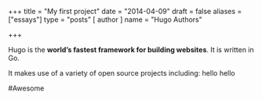 +++
title = "My first project"
date = "2014-04-09"
draft = false
aliases = ["essays"]
type = "posts"
[ author ]
  name = "Hugo Authors"

+++

Hugo is the **world’s fastest framework for building websites**. It is written in Go.

It makes use of a variety of open source projects including:
hello hello

#Awesome
